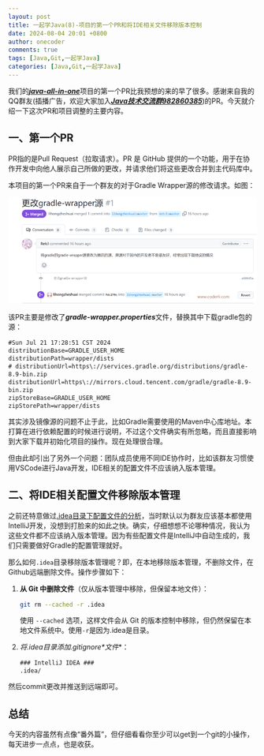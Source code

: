 ```yaml
---
layout: post
title: 一起学Java(8)-项目的第一个PR和将IDE相关文件移除版本控制
date: 2024-08-04 20:01 +0800
author: onecoder
comments: true
tags: [Java,Git,一起学Java]
categories: [Java,Git,一起学Java]
---
```

我们的[***java-all-in-one***](https://www.coderli.com/java-go-1-new-gradle-project/)项目的第一个PR比我预想的来的早了很多。感谢来自我的QQ群友(插播广告，欢迎大家加入[***Java技术交流群982860385***](https://qm.qq.com/q/Mrj1HGLl2E))的PR。今天就介绍一下这次PR和项目调整的主要内容。

<!--more-->

## 一、第一个PR

PR指的是Pull Request（拉取请求）。PR 是 GitHub 提供的一个功能，用于在协作开发中向他人展示自己所做的更改，并请求他们将这些更改合并到主代码库中。

本项目的第一个PR来自于一个群友的对于Gradle Wrapper源的修改请求。如图：

![gradle wrapper](/images/post/java-go-8/firstpr_2024-08-04_14-48-41.png)

该PR主要是修改了***gradle-wrapper.properties***文件，替换其中下载gradle包的源：

```properties
#Sun Jul 21 17:28:51 CST 2024
distributionBase=GRADLE_USER_HOME
distributionPath=wrapper/dists
# distributionUrl=https\://services.gradle.org/distributions/gradle-8.9-bin.zip
distributionUrl=https\://mirrors.cloud.tencent.com/gradle/gradle-8.9-bin.zip
zipStoreBase=GRADLE_USER_HOME
zipStorePath=wrapper/dists
```

其实涉及镜像源的问题不止于此，比如Gradle需要使用的Maven中心库地址。本打算在进行依赖配置的时候进行说明，不过这个文件确实有所忽略，而且直接影响到大家下载并初始化项目的操作。现在处理很合理。

但由此却引出了另外一个问题：团队成员使用不同IDE协作时，比如该群友习惯使用VSCode进行Java开发，IDE相关的配置文件不应该纳入版本管理。

## 二、将IDE相关配置文件移除版本管理

之前还特意做过[.idea目录下配置文件的分析](https://www.coderli.com/java-go-6-project-config-files-intro-git-idea/)，当时默认以为群友应该基本都使用IntelliJ开发，没想到打脸来的如此之快。确实，仔细想想不论哪种情况，我认为这些文件都不应该纳入版本管理。因为有些配置文件是IntelliJ中自动生成的，我们只需要做好Gradle的配置管理就好。

那么如何`.idea`目录移除版本管理呢？即，在本地移除版本管理，不删除文件，在Github远端删除文件。操作步骤如下：

1. **从 Git 中删除文件**（仅从版本管理中移除，但保留本地文件）：

    ```bash
    git rm --cached -r .idea
    ```

    使用 `--cached` 选项，这样文件会从 Git 的版本控制中移除，但仍然保留在本地文件系统中。使用`-r`是因为.idea是目录。

2. **将*.idea*目录添加*.gitignore*文件**：

    ```properties
    ### IntelliJ IDEA ###
    .idea/
    ```

然后commit更改并推送到远端即可。

## 总结

今天的内容虽然有点像“番外篇”，但仔细看看你至少可以get到一个git的小操作，每天进步一点点，也是收获。
